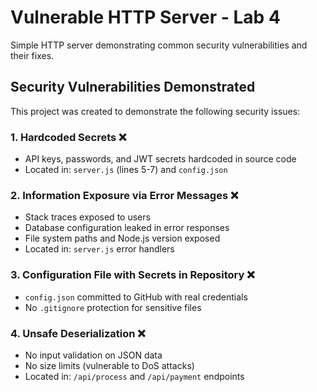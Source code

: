 # Vulnerable HTTP Server - Lab 4

Simple HTTP server demonstrating common security vulnerabilities and their fixes.

## Security Vulnerabilities Demonstrated

This project was created to demonstrate the following security issues:

### 1. **Hardcoded Secrets** ❌
- API keys, passwords, and JWT secrets hardcoded in source code
- Located in: `server.js` (lines 5-7) and `config.json`

### 2. **Information Exposure via Error Messages** ❌
- Stack traces exposed to users
- Database configuration leaked in error responses
- File system paths and Node.js version exposed
- Located in: `server.js` error handlers

### 3. **Configuration File with Secrets in Repository** ❌
- `config.json` committed to GitHub with real credentials
- No `.gitignore` protection for sensitive files

### 4. **Unsafe Deserialization** ❌
- No input validation on JSON data
- No size limits (vulnerable to DoS attacks)
- Located in: `/api/process` and `/api/payment` endpoints
